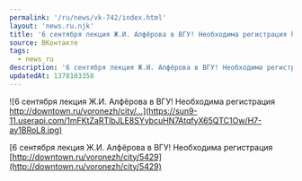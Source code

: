 ```yaml
---
permalink: '/ru/news/vk-742/index.html'
layout: 'news.ru.njk'
title: '6 сентября лекция Ж.И. Алфёрова в ВГУ! Необходима регистрация http://downtown.ru/voronezh/city/'
source: ВКонтакте
tags:
  - news_ru
description: '6 сентября лекция Ж.И. Алфёрова в ВГУ! Необходима регистрация http://downtown.ru/voronezh/city/…'
updatedAt: 1378103358
---
```

![6 сентября лекция Ж.И. Алфёрова в ВГУ! Необходима регистрация http://downtown.ru/voronezh/city/…](https://sun9-11.userapi.com/1mFKtZaRTlbJLE8SYybcuHN7AtqfyX65QTC1Ow/H7-ay1BRoL8.jpg)

[6 сентября лекция Ж.И. Алфёрова в ВГУ!
Необходима регистрация
[http://downtown.ru/voronezh/city/5429](http://downtown.ru/voronezh/city/5429)
